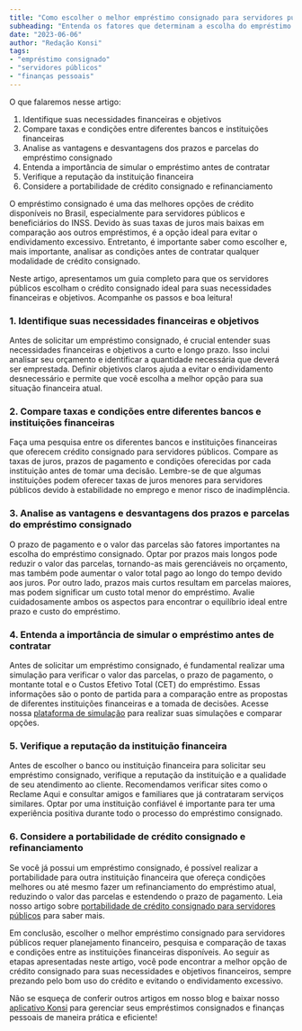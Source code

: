 ```yaml
---
title: "Como escolher o melhor empréstimo consignado para servidores públicos"
subheading: "Entenda os fatores que determinam a escolha do empréstimo consignado ideal para suas necessidades financeiras e objetivos."
date: "2023-06-06"
author: "Redação Konsi"
tags:
- "empréstimo consignado"
- "servidores públicos"
- "finanças pessoais"
---
```


O que falaremos nesse artigo:

1. Identifique suas necessidades financeiras e objetivos
2. Compare taxas e condições entre diferentes bancos e instituições financeiras
3. Analise as vantagens e desvantagens dos prazos e parcelas do empréstimo consignado
4. Entenda a importância de simular o empréstimo antes de contratar
5. Verifique a reputação da instituição financeira
6. Considere a portabilidade de crédito consignado e refinanciamento

O empréstimo consignado é uma das melhores opções de crédito disponíveis no Brasil, especialmente para servidores públicos e beneficiários do INSS. Devido às suas taxas de juros mais baixas em comparação aos outros empréstimos, é a opção ideal para evitar o endividamento excessivo. Entretanto, é importante saber como escolher e, mais importante, analisar as condições antes de contratar qualquer modalidade de crédito consignado.

Neste artigo, apresentamos um guia completo para que os servidores públicos escolham o crédito consignado ideal para suas necessidades financeiras e objetivos. Acompanhe os passos e boa leitura!

### 1. Identifique suas necessidades financeiras e objetivos

Antes de solicitar um empréstimo consignado, é crucial entender suas necessidades financeiras e objetivos a curto e longo prazo. Isso inclui analisar seu orçamento e identificar a quantidade necessária que deverá ser emprestada. Definir objetivos claros ajuda a evitar o endividamento desnecessário e permite que você escolha a melhor opção para sua situação financeira atual.

### 2. Compare taxas e condições entre diferentes bancos e instituições financeiras

Faça uma pesquisa entre os diferentes bancos e instituições financeiras que oferecem crédito consignado para servidores públicos. Compare as taxas de juros, prazos de pagamento e condições oferecidas por cada instituição antes de tomar uma decisão. Lembre-se de que algumas instituições podem oferecer taxas de juros menores para servidores públicos devido à estabilidade no emprego e menor risco de inadimplência.

### 3. Analise as vantagens e desvantagens dos prazos e parcelas do empréstimo consignado

O prazo de pagamento e o valor das parcelas são fatores importantes na escolha do empréstimo consignado. Optar por prazos mais longos pode reduzir o valor das parcelas, tornando-as mais gerenciáveis no orçamento, mas também pode aumentar o valor total pago ao longo do tempo devido aos juros. Por outro lado, prazos mais curtos resultam em parcelas maiores, mas podem significar um custo total menor do empréstimo. Avalie cuidadosamente ambos os aspectos para encontrar o equilíbrio ideal entre prazo e custo do empréstimo.

### 4. Entenda a importância de simular o empréstimo antes de contratar

Antes de solicitar um empréstimo consignado, é fundamental realizar uma simulação para verificar o valor das parcelas, o prazo de pagamento, o montante total e o Custos Efetivo Total (CET) do empréstimo. Essas informações são o ponto de partida para a comparação entre as propostas de diferentes instituições financeiras e a tomada de decisões. Acesse nossa [plataforma de simulação](https://konsi.com.br/simulacao-emprestimo-consignado) para realizar suas simulações e comparar opções.

### 5. Verifique a reputação da instituição financeira

Antes de escolher o banco ou instituição financeira para solicitar seu empréstimo consignado, verifique a reputação da instituição e a qualidade de seu atendimento ao cliente. Recomendamos verificar sites como o Reclame Aqui e consultar amigos e familiares que já contrataram serviços similares. Optar por uma instituição confiável é importante para ter uma experiência positiva durante todo o processo do empréstimo consignado.

### 6. Considere a portabilidade de crédito consignado e refinanciamento

Se você já possui um empréstimo consignado, é possível realizar a portabilidade para outra instituição financeira que ofereça condições melhores ou até mesmo fazer um refinanciamento do empréstimo atual, reduzindo o valor das parcelas e estendendo o prazo de pagamento. Leia nosso artigo sobre [portabilidade de crédito consignado para servidores públicos](https://konsi.com.br/benefcios-da-portabilidade-de-crdito-consignado-para-servidores-pblicos) para saber mais.

Em conclusão, escolher o melhor empréstimo consignado para servidores públicos requer planejamento financeiro, pesquisa e comparação de taxas e condições entre as instituições financeiras disponíveis. Ao seguir as etapas apresentadas neste artigo, você pode encontrar a melhor opção de crédito consignado para suas necessidades e objetivos financeiros, sempre prezando pelo bom uso do crédito e evitando o endividamento excessivo.

Não se esqueça de conferir outros artigos em nosso blog e baixar nosso [aplicativo Konsi](https://konsi.com.br/app) para gerenciar seus empréstimos consignados e finanças pessoais de maneira prática e eficiente!